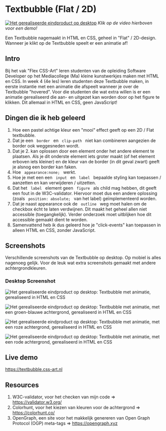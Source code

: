 # Textbubble (Flat / 2D)
[![Het gerealiseerde eindproduct op desktop](https://textbubble.css-art.nl/img/textbubble.png)](https://textbubble.css-art.nl/video/promo.mp4) 
<i>Klik op de video hierboven voor een demo!</i>

Een Textbubble nagemaakt in HTML en CSS, geheel in "Flat" / 2D-design. Wanneer je klikt op de Textbubble speelt er een animatie af! 

## Intro
Bij het vak "Flex CSS-Art" leren studenten van de opleiding Software Developer op het Mediacollege (Ma) kleine kunstwerkjes maken met HTML en CSS. In week 4 (4e les) leren studenten deze Textbubble maken, in eerste instantie met een animatie die afspeelt wanneer je over de Textbubble "hovered". Voor die studenten die wat extra willen is er een animatie gerealiseerd die aan- en uitgezet kan worden door op het figure te klikken. Dit allemaal in HTML en CSS, geen JavaScript!

## Dingen die ik heb geleerd
1. Hoe een pastel achtige kleur een "mooi" effect geeft op een 2D / Flat textbubble.
2. Dat je een <code> border </code> en <code> clip-path </code> niet kan combineren aangezien de border ook weggesneden wordt. 
3. Dat je 2. kan oplossen door een element onder het andere element te plaatsen. Als je dit onderste element iets groter maakt (of het element erboven iets kleiner) en de kleur van de border (in dit geval zwart) geeft je alsnog een border kan faken. 
4. Hoe <code> appearance:none; </code> werkt.
5. Hoe je met een een <code> input </code> en <code> label </code> bepaalde styling kan toepassen / aanzetten en kan verwijderen / uitzetten.
6. Dat het <code> label </code> element geen <code> figure </code> als child mag hebben, dit geeft een fout in de W3C-validator. Hiervoor moet dus een andere oplossing (zoals <code> position: absolute; </code> van het label) geïmplementeerd worden. 
7. Dat je naast appearance ook de <code> outline </code> weg moet halen om de checkbox écht te laten verdwijnen. Dit maakt het geheel allen niet accessible (toegangkelijk). Verder onderzoek moet uitblijken hoe dit accessible gemaakt dient te worden. 
8. Samenvattend heb ik dus geleerd hoe je "click-events" kan toepassen in alleen HTML en CSS, zonder JavaScript. 


## Screenshots
Verschillende screenshots van de Textbubble op desktop. Op mobiel is alles nagenoeg gelijk. Voor de leuk wat extra screenshots gemaakt met andere achtergrondkleuren. 

### Desktop Screenshot
![Het gerealiseerde eindproduct op desktop: Textbubble met animatie, gerealiseerd in HTML en CSS](https://textbubble.css-art.nl/img/textbubble.png "Textbubble")

![Het gerealiseerde eindproduct op desktop: Textbubble met animatie, met een groen-blauwe achtergrond, gerealiseerd in HTML en CSS](https://textbubble.css-art.nl/img/textbubble--green-blue.png "Textbubble")

![Het gerealiseerde eindproduct op desktop: Textbubble met animatie, met een roze achtergrond, gerealiseerd in HTML en CSS](https://textbubble.css-art.nl/img/textbubble--pink.png "Textbubble")

![Het gerealiseerde eindproduct op desktop: Textbubble met animatie, met een rode achtergrond, gerealiseerd in HTML en CSS](https://textbubble.css-art.nl/img/textbubble--red.png "Textbubble")

## Live demo
https://textbubble.css-art.nl

## Resources
1. W3C-validator, voor het checken van mijn code => https://validator.w3.org/
2. Colorhunt, voor het kiezen van kleuren voor de achtergrond => https://colorhunt.co/
3. OpenGraph, een site voor het makkelijk genereren van Open Graph Protocol (OGP) meta-tags => https://opengraph.xyz